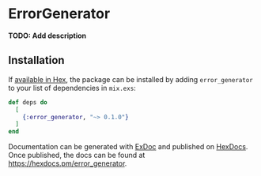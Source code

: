# ErrorGenerator

**TODO: Add description**

## Installation

If [available in Hex](https://hex.pm/docs/publish), the package can be installed
by adding `error_generator` to your list of dependencies in `mix.exs`:

```elixir
def deps do
  [
    {:error_generator, "~> 0.1.0"}
  ]
end
```

Documentation can be generated with [ExDoc](https://github.com/elixir-lang/ex_doc)
and published on [HexDocs](https://hexdocs.pm). Once published, the docs can
be found at <https://hexdocs.pm/error_generator>.

